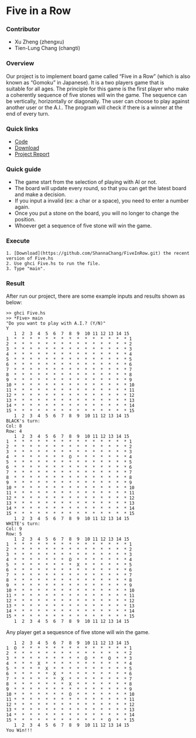 # Five in a Row

### Contributor
* Xu Zheng (zhengxu) 
* Tien-Lung Chang (changti)

### Overview

   Our project is to implement board game called “Five in a Row” (which is 
   also known as “Gomoku” in Japanese). It is a two players game that is  
   suitable for all ages. The principle for this game is the first player 
   who make a coherently sequence of five stones will win the game. The 
   sequence can be vertically, horizontally or diagonally. The user can 
   choose to play against another user or the A.I.. The program will check 
   if there is a winner at the end of every turn.

### Quick links
*  [Code](https://github.com/ShannaChang/FiveInRow/blob/master/Five.hs)
*  [Download](https://github.com/ShannaChang/FiveInRow.git)
*  [Project Report](https://github.com/ShannaChang/FiveInRow/blob/master/Report_1.0.docx)

### Quick guide
*  The game start from the selection of playing with AI or not.
*  The board will update every round, so that you can get the latest board and make a decision.
*  If you input a invalid (ex: a char or a space), you need to enter a number again.
*  Once you put a stone on the board, you will no longer to change the position.
*  Whoever get a sequence of five stone will win the game. 

### Execute
    1. [Download](https://github.com/ShannaChang/FiveInRow.git) the recent version of Five.hs
    2. Use ghci Five.hs to run the file.
    3. Type "main". 

### Result

   After run our project, there are some example inputs and results shown as below:

   ```
   >> ghci Five.hs
   >> *Five> main
   "Do you want to play with A.I.? (Y/N)"
   Y
      1  2  3  4  5  6  7  8  9  10 11 12 13 14 15
   1  *  *  *  *  *  *  *  *  *  *  *  *  *  *  * 1
   2  *  *  *  *  *  *  *  *  *  *  *  *  *  *  * 2
   3  *  *  *  *  *  *  *  *  *  *  *  *  *  *  * 3
   4  *  *  *  *  *  *  *  *  *  *  *  *  *  *  * 4
   5  *  *  *  *  *  *  *  *  *  *  *  *  *  *  * 5
   6  *  *  *  *  *  *  *  *  *  *  *  *  *  *  * 6
   7  *  *  *  *  *  *  *  *  *  *  *  *  *  *  * 7
   8  *  *  *  *  *  *  *  *  *  *  *  *  *  *  * 8
   9  *  *  *  *  *  *  *  *  *  *  *  *  *  *  * 9
   10 *  *  *  *  *  *  *  *  *  *  *  *  *  *  * 10
   11 *  *  *  *  *  *  *  *  *  *  *  *  *  *  * 11
   12 *  *  *  *  *  *  *  *  *  *  *  *  *  *  * 12
   13 *  *  *  *  *  *  *  *  *  *  *  *  *  *  * 13
   14 *  *  *  *  *  *  *  *  *  *  *  *  *  *  * 14
   15 *  *  *  *  *  *  *  *  *  *  *  *  *  *  * 15
      1  2  3  4  5  6  7  8  9  10 11 12 13 14 15
   BLACK's turn:
   Col: 8
   Row: 4
      1  2  3  4  5  6  7  8  9  10 11 12 13 14 15
   1  *  *  *  *  *  *  *  *  *  *  *  *  *  *  * 1
   2  *  *  *  *  *  *  *  *  *  *  *  *  *  *  * 2
   3  *  *  *  *  *  *  *  *  *  *  *  *  *  *  * 3
   4  *  *  *  *  *  *  *  O  *  *  *  *  *  *  * 4
   5  *  *  *  *  *  *  *  *  *  *  *  *  *  *  * 5
   6  *  *  *  *  *  *  *  *  *  *  *  *  *  *  * 6
   7  *  *  *  *  *  *  *  *  *  *  *  *  *  *  * 7
   8  *  *  *  *  *  *  *  *  *  *  *  *  *  *  * 8
   9  *  *  *  *  *  *  *  *  *  *  *  *  *  *  * 9
   10 *  *  *  *  *  *  *  *  *  *  *  *  *  *  * 10
   11 *  *  *  *  *  *  *  *  *  *  *  *  *  *  * 11
   12 *  *  *  *  *  *  *  *  *  *  *  *  *  *  * 12
   13 *  *  *  *  *  *  *  *  *  *  *  *  *  *  * 13
   14 *  *  *  *  *  *  *  *  *  *  *  *  *  *  * 14
   15 *  *  *  *  *  *  *  *  *  *  *  *  *  *  * 15
      1  2  3  4  5  6  7  8  9  10 11 12 13 14 15
   WHITE's turn:
   Col: 9
   Row: 5
      1  2  3  4  5  6  7  8  9  10 11 12 13 14 15
   1  *  *  *  *  *  *  *  *  *  *  *  *  *  *  * 1
   2  *  *  *  *  *  *  *  *  *  *  *  *  *  *  * 2
   3  *  *  *  *  *  *  *  *  *  *  *  *  *  *  * 3
   4  *  *  *  *  *  *  *  O  *  *  *  *  *  *  * 4
   5  *  *  *  *  *  *  *  *  X  *  *  *  *  *  * 5
   6  *  *  *  *  *  *  *  *  *  *  *  *  *  *  * 6
   7  *  *  *  *  *  *  *  *  *  *  *  *  *  *  * 7
   8  *  *  *  *  *  *  *  *  *  *  *  *  *  *  * 8
   9  *  *  *  *  *  *  *  *  *  *  *  *  *  *  * 9
   10 *  *  *  *  *  *  *  *  *  *  *  *  *  *  * 10
   11 *  *  *  *  *  *  *  *  *  *  *  *  *  *  * 11
   12 *  *  *  *  *  *  *  *  *  *  *  *  *  *  * 12
   13 *  *  *  *  *  *  *  *  *  *  *  *  *  *  * 13
   14 *  *  *  *  *  *  *  *  *  *  *  *  *  *  * 14
   15 *  *  *  *  *  *  *  *  *  *  *  *  *  *  * 15
      1  2  3  4  5  6  7  8  9  10 11 12 13 14 15
   ```   

   Any player get a sequesnce of five stone will win the game.

   ```
      1  2  3  4  5  6  7  8  9  10 11 12 13 14 15
   1  O  *  *  *  *  *  *  *  *  *  *  *  *  *  * 1
   2  *  *  *  *  *  *  *  *  *  *  *  *  *  *  * 2
   3  *  *  *  *  *  *  *  *  *  O  *  *  O  *  * 3
   4  *  *  *  X  *  *  *  *  *  *  *  *  *  *  * 4
   5  *  *  *  *  X  *  *  *  *  *  *  *  *  *  * 5
   6  *  *  *  *  *  X  *  *  *  *  *  *  *  *  * 6
   7  *  *  *  *  *  *  X  *  *  *  *  *  *  *  * 7
   8  *  *  *  *  *  *  *  X  *  *  *  *  *  *  * 8
   9  *  *  *  *  *  *  *  *  *  *  *  *  *  *  * 9
   10 *  *  *  *  *  *  *  O  *  *  *  *  *  *  * 10
   11 *  *  *  *  *  *  *  *  *  *  *  *  *  *  * 11
   12 *  *  *  *  *  *  *  *  *  *  *  *  *  *  * 12
   13 *  *  *  *  *  *  *  *  *  *  *  *  *  *  * 13
   14 *  *  *  *  *  *  *  *  *  *  *  *  *  *  * 14
   15 *  *  *  *  *  *  *  *  *  *  *  *  O  *  * 15
      1  2  3  4  5  6  7  8  9  10 11 12 13 14 15
   You Win!!!
   ```



